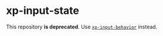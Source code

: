 # xp-input-state

This repository **is deprecated**. Use [`xp-input-behavior`](https://github.com/expandjs/xp-input-behavior) instead.
